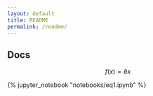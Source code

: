 ```yaml
---
layout: default
title: README
permalink: /readme/
---
```



## Docs

$$ f(x) = \partial{x} $$

{% jupyter_notebook "notebooks/eq1.ipynb" %}
